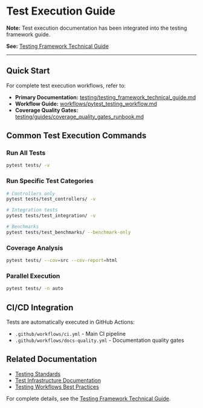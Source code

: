 # Test Execution Guide

**Note:** Test execution documentation has been integrated into the testing framework guide.

**See:** [Testing Framework Technical Guide](./testing/testing_framework_technical_guide.md)

---

## Quick Start

For complete test execution workflows, refer to:

- **Primary Documentation:** [testing/testing_framework_technical_guide.md](./testing/testing_framework_technical_guide.md)
- **Workflow Guide:** [workflows/pytest_testing_workflow.md](./workflows/pytest_testing_workflow.md)
- **Coverage Quality Gates:** [testing/guides/coverage_quality_gates_runbook.md](./testing/guides/coverage_quality_gates_runbook.md)

## Common Test Execution Commands

### Run All Tests
```bash
pytest tests/ -v
```

### Run Specific Test Categories
```bash
# Controllers only
pytest tests/test_controllers/ -v

# Integration tests
pytest tests/test_integration/ -v

# Benchmarks
pytest tests/test_benchmarks/ --benchmark-only
```

### Coverage Analysis
```bash
pytest tests/ --cov=src --cov-report=html
```

### Parallel Execution
```bash
pytest tests/ -n auto
```

## CI/CD Integration

Tests are automatically executed in GitHub Actions:
- `.github/workflows/ci.yml` - Main CI pipeline
- `.github/workflows/docs-quality.yml` - Documentation quality gates

## Related Documentation

- [Testing Standards](./testing/standards/testing_standards.md)
- [Test Infrastructure Documentation](./test_infrastructure_documentation.md)
- [Testing Workflows Best Practices](./testing/testing_workflows_best_practices.md)

For complete details, see the [Testing Framework Technical Guide](./testing/testing_framework_technical_guide.md).
